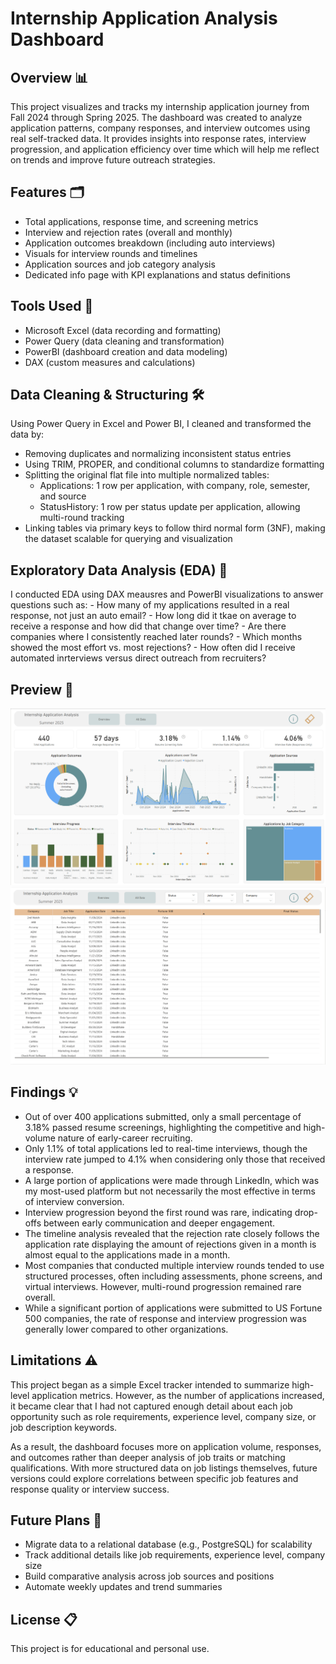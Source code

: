# Internship Application Analysis Dashboard

## Overview 📊

This project visualizes and tracks my internship application journey from Fall 2024 through Spring 2025. The dashboard was created to analyze application patterns, company responses, and interview outcomes using real self-tracked data. It provides insights into response rates, interview progression, and application efficiency over time which will help me reflect on trends and improve future outreach strategies.

## Features 🗂️

- Total applications, response time, and screening metrics
- Interview and rejection rates (overall and monthly)
- Application outcomes breakdown (including auto interviews)
- Visuals for interview rounds and timelines
- Application sources and job category analysis
- Dedicated info page with KPI explanations and status definitions

## Tools Used 🧰

- Microsoft Excel (data recording and formatting)
- Power Query (data cleaning and transformation)
- PowerBI (dashboard creation and data modeling)
- DAX (custom measures and calculations)

## Data Cleaning & Structuring 🛠️

Using Power Query in Excel and Power BI, I cleaned and transformed the data by:

- Removing duplicates and normalizing inconsistent status entries
- Using TRIM, PROPER, and conditional columns to standardize formatting
- Splitting the original flat file into multiple normalized tables:
    - Applications: 1 row per application, with company, role, semester, and source
    - StatusHistory: 1 row per status update per application, allowing multi-round tracking
- Linking tables via primary keys to follow third normal form (3NF), making the dataset scalable for querying and visualization

## Exploratory Data Analysis (EDA) 📄

I conducted EDA using DAX meausres and PowerBI visualizations to answer questions such as:
    - How many of my applications resulted in a real response, not just an auto email?
    - How long did it tkae on average to receive a response and how did that change over time?
    - Are there companies where I consistently reached later rounds?
    - Which months showed the most effort vs. most rejections?
    - How often did I receive automated inrterviews versus direct outreach from recruiters?

## Preview 📌

![Dashboard Screenshot 1](https://github.com/kdrew714/2025-Sum.-Internship-App-Analysis/blob/main/Overview%20Dashboard.png)
![Dashboard Screenshot 1](https://github.com/kdrew714/2025-Sum.-Internship-App-Analysis/blob/main/Table%20Dashboard.png)




## Findings 💡

- Out of over 400 applications submitted, only a small percentage of 3.18% passed resume screenings, highlighting the competitive and high-volume nature of early-career recruiting.
- Only 1.1% of total applications led to real-time interviews, though the interview rate jumped to 4.1% when considering only those that received a response.
- A large portion of applications were made through LinkedIn, which was my most-used platform but not necessarily the most effective in terms of interview conversion.
- Interview progression beyond the first round was rare, indicating drop-offs between early communication and deeper engagement.
- The timeline analysis revealed that the rejection rate closely follows the application rate displaying the amount of rejections given in a month is almost equal to the applications made in a month.
- Most companies that conducted multiple interview rounds tended to use structured processes, often including assessments, phone screens, and virtual interviews. However, multi-round progression remained rare overall.
- While a significant portion of applications were submitted to US Fortune 500 companies, the rate of response and interview progression was generally lower compared to other organizations.


## Limitations ⚠️

This project began as a simple Excel tracker intended to summarize high-level application metrics. However, as the number of applications increased, it became clear that I had not captured enough detail about each job opportunity such as role requirements, experience level, company size, or job description keywords.

As a result, the dashboard focuses more on application volume, responses, and outcomes rather than deeper analysis of job traits or matching qualifications. With more structured data on job listings themselves, future versions could explore correlations between specific job features and response quality or interview success.

## Future Plans 🔭

- Migrate data to a relational database (e.g., PostgreSQL) for scalability
- Track additional details like job requirements, experience level, company size
- Build comparative analysis across job sources and positions
- Automate weekly updates and trend summaries

## License 📋

This project is for educational and personal use.


